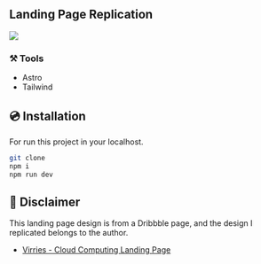 ## Landing Page Replication

<!-- <video src="./img/dribble.mp4" controls > -->

![](https://cdn.dribbble.com/userupload/14900916/file/original-98b1a0dde37133131c166e8a0359f7c8.png?resize=752x)

### ⚒️ Tools

- Astro
- Tailwind

## 💿 Installation

For run this project in your localhost.

```bash
git clone
npm i
npm run dev
```

## 🚨 Disclaimer

This landing page design is from a Dribbble page, and the design I replicated belongs to the author.

- [Virries - Cloud Computing Landing Page](https://dribbble.com/shots/24283155-Virries-Cloud-Computing-Landing-Page)
